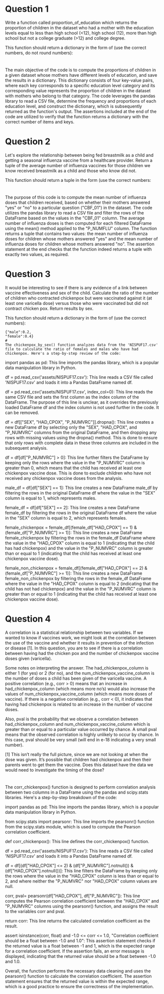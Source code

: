 # Question 1
Write a function called proportion_of_education which returns the proportion of children in the dataset who had a mother with the education levels equal to less than high school (<12), high school (12), more than high school but not a college graduate (>12) and college degree.

This function should return a dictionary in the form of (use the correct numbers, do not round numbers):
#
The main objective of the code is to compute the proportions of children in a given dataset whose mothers have different levels of education, and save the results in a dictionary. This dictionary consists of four key-value pairs, where each key corresponds to a specific education level category and its corresponding value represents the proportion of children in the dataset with mothers who belong to that category. The code leverages the pandas library to read a CSV file, determine the frequency and proportions of each education level, and construct the dictionary, which is subsequently returned as the function's output. The assertions included at the end of the code are utilized to verify that the function returns a dictionary with the correct number of items and keys.
# Question 2
Let's explore the relationship between being fed breastmilk as a child and getting a seasonal influenza vaccine from a healthcare provider. Return a tuple of the average number of influenza vaccines for those children we know received breastmilk as a child and those who know did not.

This function should return a tuple in the form (use the correct numbers:
#
The purpose of this code is to compute the mean number of influenza doses that children received, based on whether their mothers answered "yes" or "no" to a particular question ("CBF_01") in the dataset. The code utilizes the pandas library to read a CSV file and filter the rows of the DataFrame based on the values in the "CBF_01" column. The average number of influenza doses is then computed for each filtered DataFrame using the mean() method applied to the "P_NUMFLU" column. The function returns a tuple that contains two values: the mean number of influenza doses for children whose mothers answered "yes" and the mean number of influenza doses for children whose mothers answered "no". The assertion statement at the end checks that the function indeed returns a tuple with exactly two values, as required.
# Question 3
It would be interesting to see if there is any evidence of a link between vaccine effectiveness and sex of the child. Calculate the ratio of the number of children who contracted chickenpox but were vaccinated against it (at least one varicella dose) versus those who were vaccinated but did not contract chicken pox. Return results by sex.

This function should return a dictionary in the form of (use the correct numbers):

    {"male":0.2,
    "female":0.4}
    #
    The chickenpox_by_sex() function analyzes data from the 'NISPUF17.csv' file to calculate the ratio of females and males who have had chickenpox. Here's a step-by-step review of the code:

import pandas as pd: This line imports the pandas library, which is a popular data manipulation library in Python.

df = pd.read_csv('assets/NISPUF17.csv'): This line reads a CSV file called 'NISPUF17.csv' and loads it into a Pandas DataFrame named df.

df = pd.read_csv('assets/NISPUF17.csv', index_col=0): This line reads the same CSV file and sets the first column as the index column of the DataFrame. The purpose of this line is unclear, as it overrides the previously loaded DataFrame df and the index column is not used further in the code. It can be removed.

df = df[["SEX", "HAD_CPOX", "P_NUMVRC"]].dropna(): This line creates a new DataFrame df by selecting only the "SEX", "HAD_CPOX", and "P_NUMVRC" columns from the original DataFrame, and then dropping any rows with missing values using the dropna() method. This is done to ensure that only rows with complete data in these three columns are included in the subsequent analysis.

df = df[df["P_NUMVRC"] > 0]: This line further filters the DataFrame by keeping only the rows where the value in the "P_NUMVRC" column is greater than 0, which means that the child has received at least one chickenpox vaccine dose. This is done to exclude children who have not received any chickenpox vaccine doses from the analysis.

male_df = df[df["SEX"] == 1]: This line creates a new DataFrame male_df by filtering the rows in the original DataFrame df where the value in the "SEX" column is equal to 1, which represents males.

female_df = df[df["SEX"] == 2]: This line creates a new DataFrame female_df by filtering the rows in the original DataFrame df where the value in the "SEX" column is equal to 2, which represents females.

female_chickenpox = female_df[(female_df["HAD_CPOX"] == 1) & (female_df["P_NUMVRC"] >= 1)]: This line creates a new DataFrame female_chickenpox by filtering the rows in the female_df DataFrame where the value in the "HAD_CPOX" column is equal to 1 (indicating that the child has had chickenpox) and the value in the "P_NUMVRC" column is greater than or equal to 1 (indicating that the child has received at least one chickenpox vaccine dose).

female_non_chickenpox = female_df[(female_df["HAD_CPOX"] == 2) & (female_df["P_NUMVRC"] >= 1)]: This line creates a new DataFrame female_non_chickenpox by filtering the rows in the female_df DataFrame where the value in the "HAD_CPOX" column is equal to 2 (indicating that the child has not had chickenpox) and the value in the "P_NUMVRC" column is greater than or equal to 1 (indicating that the child has received at least one chickenpox vaccine dose).

# Question 4
A correlation is a statistical relationship between two variables. If we wanted to know if vaccines work, we might look at the correlation between the use of the vaccine and whether it results in prevention of the infection or disease [1]. In this question, you are to see if there is a correlation between having had the chicken pox and the number of chickenpox vaccine doses given (varicella).

Some notes on interpreting the answer. The had_chickenpox_column is either 1 (for yes) or 2 (for no), and the num_chickenpox_vaccine_column is the number of doses a child has been given of the varicella vaccine. A positive correlation (e.g., corr > 0) means that an increase in had_chickenpox_column (which means more no’s) would also increase the values of num_chickenpox_vaccine_column (which means more doses of vaccine). If there is a negative correlation (e.g., corr < 0), it indicates that having had chickenpox is related to an increase in the number of vaccine doses.

Also, pval is the probability that we observe a correlation between had_chickenpox_column and num_chickenpox_vaccine_column which is greater than or equal to a particular value occurred by chance. A small pval means that the observed correlation is highly unlikely to occur by chance. In this case, pval should be very small (will end in e-18 indicating a very small number).

[1] This isn’t really the full picture, since we are not looking at when the dose was given. It’s possible that children had chickenpox and then their parents went to get them the vaccine. Does this dataset have the data we would need to investigate the timing of the dose?
#
The corr_chickenpox() function is designed to perform correlation analysis between two columns in a DataFrame using the pandas and scipy.stats libraries. Here's a step-by-step breakdown of the code:

import pandas as pd: This line imports the pandas library, which is a popular data manipulation library in Python.

from scipy.stats import pearsonr: This line imports the pearsonr() function from the scipy.stats module, which is used to compute the Pearson correlation coefficient.

def corr_chickenpox(): This line defines the corr_chickenpox() function.

df = pd.read_csv('assets/NISPUF17.csv'): This line reads a CSV file called 'NISPUF17.csv' and loads it into a Pandas DataFrame named df.

df = df[(df["HAD_CPOX"] <= 2) & (df["P_NUMVRC"].notnull()) & (df["HAD_CPOX"].notnull())]: This line filters the DataFrame by keeping only the rows where the value in the "HAD_CPOX" column is less than or equal to 2, and where neither the "P_NUMVRC" nor "HAD_CPOX" column values are null.

corr, pval= pearsonr(df["HAD_CPOX"], df["P_NUMVRC"]): This line computes the Pearson correlation coefficient between the "HAD_CPOX" and "P_NUMVRC" columns using the pearsonr() function, and assigns the result to the variables corr and pval.

return corr: This line returns the calculated correlation coefficient as the result.

assert isinstance(corr, float) and -1.0 <= corr <= 1.0, "Correlation coefficient should be a float between -1.0 and 1.0": This assertion statement checks if the returned value is a float between -1 and 1, which is the expected range for a correlation coefficient. If the assertion fails, an error message is displayed, indicating that the returned value should be a float between -1.0 and 1.0.

Overall, the function performs the necessary data cleaning and uses the pearsonr() function to calculate the correlation coefficient. The assertion statement ensures that the returned value is within the expected range, which is a good practice to ensure the correctness of the implementation.
